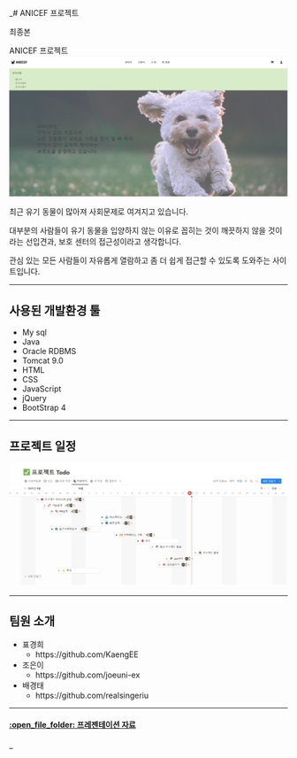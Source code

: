 _# ANICEF 프로젝트

최종본

ANICEF 프로젝트 
<img src='WebContent/images/main.png'>

최근 유기 동물이 많아져 사회문제로 여겨지고 있습니다. 

대부분의 사람들이 유기 동물을 입양하지 않는 이유로 꼽히는 것이 
깨끗하지 않을 것이라는 선입견과, 보호 센터의 접근성이라고 
생각합니다.

 관심 있는 모든 사람들이 자유롭게 열람하고 좀 더 쉽게
 접근할 수 있도록 도와주는 사이트입니다. 
<hr>
<h2>사용된 개발환경 툴</h2>
<ul>
  <li>My sql</li>
  <li>Java</li>
  <li>Oracle RDBMS</li>
  <li>Tomcat 9.0</li>
  <li>HTML</li>
  <li>CSS</li>
  <li>JavaScript</li>
  <li>jQuery</li>
  <li>BootStrap 4</li>
</ul>
<hr>
<h2>프로젝트 일정</h2>
<img src='WebContent/images/project_Todo.png'>
<hr>
<h2>팀원 소개</h2>
<ul>
  <li>표경희
    <ul>
      <li>https://github.com/KaengEE</li>
    </ul>
  </li>
    <li>조은이
      <ul>
        <li>https://github.com/joeuni-ex</li>
      </ul>
    </li>
    <li>배경태
      <ul>
        <li>https://github.com/realsingeriu</li>
      </ul>
  </li>
</ul>


</ul>
<hr>
<h4><a href="https://drive.google.com/file/d/1CVOtdDQUvA9Ulaka5nCGQrNWKKjiJ76z/view?usp=sharing">:open_file_folder: 프레젠테이션 자료</a></h4>_
